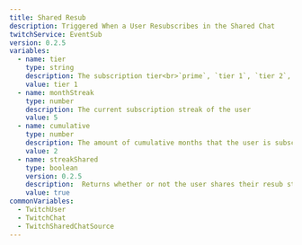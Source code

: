 ```yaml
---
title: Shared Resub
description: Triggered When a User Resubscribes in the Shared Chat
twitchService: EventSub
version: 0.2.5
variables:
  - name: tier
    type: string
    description: The subscription tier<br>`prime`, `tier 1`, `tier 2`, `tier 3`
    value: tier 1
  - name: monthStreak
    type: number
    description: The current subscription streak of the user
    value: 5
  - name: cumulative
    type: number
    description: The amount of cumulative months that the user is subscribed for
    value: 2
  - name: streakShared
    type: boolean
    version: 0.2.5
    description:  Returns whether or not the user shares their resub streak.
    value: true
commonVariables:
  - TwitchUser
  - TwitchChat
  - TwitchSharedChatSource
---
```


